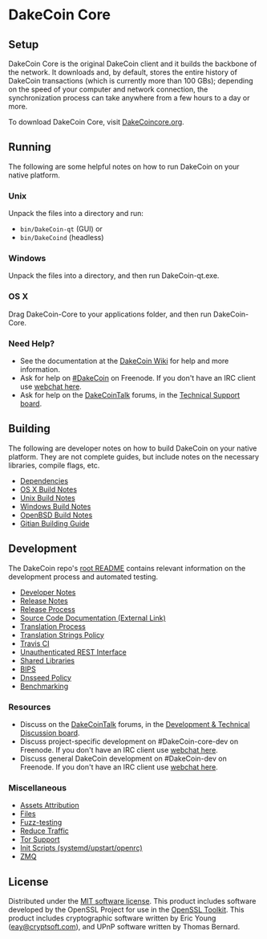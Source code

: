 DakeCoin Core
=============

Setup
---------------------
DakeCoin Core is the original DakeCoin client and it builds the backbone of the network. It downloads and, by default, stores the entire history of DakeCoin transactions (which is currently more than 100 GBs); depending on the speed of your computer and network connection, the synchronization process can take anywhere from a few hours to a day or more.

To download DakeCoin Core, visit [DakeCoincore.org](https://DakeCoincore.org/en/releases/).

Running
---------------------
The following are some helpful notes on how to run DakeCoin on your native platform.

### Unix

Unpack the files into a directory and run:

- `bin/DakeCoin-qt` (GUI) or
- `bin/DakeCoind` (headless)

### Windows

Unpack the files into a directory, and then run DakeCoin-qt.exe.

### OS X

Drag DakeCoin-Core to your applications folder, and then run DakeCoin-Core.

### Need Help?

* See the documentation at the [DakeCoin Wiki](https://en.DakeCoin.it/wiki/Main_Page)
for help and more information.
* Ask for help on [#DakeCoin](http://webchat.freenode.net?channels=DakeCoin) on Freenode. If you don't have an IRC client use [webchat here](http://webchat.freenode.net?channels=DakeCoin).
* Ask for help on the [DakeCoinTalk](https://DakeCointalk.org/) forums, in the [Technical Support board](https://DakeCointalk.org/index.php?board=4.0).

Building
---------------------
The following are developer notes on how to build DakeCoin on your native platform. They are not complete guides, but include notes on the necessary libraries, compile flags, etc.

- [Dependencies](dependencies.md)
- [OS X Build Notes](build-osx.md)
- [Unix Build Notes](build-unix.md)
- [Windows Build Notes](build-windows.md)
- [OpenBSD Build Notes](build-openbsd.md)
- [Gitian Building Guide](gitian-building.md)

Development
---------------------
The DakeCoin repo's [root README](/README.md) contains relevant information on the development process and automated testing.

- [Developer Notes](developer-notes.md)
- [Release Notes](release-notes.md)
- [Release Process](release-process.md)
- [Source Code Documentation (External Link)](https://dev.visucore.com/DakeCoin/doxygen/)
- [Translation Process](translation_process.md)
- [Translation Strings Policy](translation_strings_policy.md)
- [Travis CI](travis-ci.md)
- [Unauthenticated REST Interface](REST-interface.md)
- [Shared Libraries](shared-libraries.md)
- [BIPS](bips.md)
- [Dnsseed Policy](dnsseed-policy.md)
- [Benchmarking](benchmarking.md)

### Resources
* Discuss on the [DakeCoinTalk](https://DakeCointalk.org/) forums, in the [Development & Technical Discussion board](https://DakeCointalk.org/index.php?board=6.0).
* Discuss project-specific development on #DakeCoin-core-dev on Freenode. If you don't have an IRC client use [webchat here](http://webchat.freenode.net/?channels=DakeCoin-core-dev).
* Discuss general DakeCoin development on #DakeCoin-dev on Freenode. If you don't have an IRC client use [webchat here](http://webchat.freenode.net/?channels=DakeCoin-dev).

### Miscellaneous
- [Assets Attribution](assets-attribution.md)
- [Files](files.md)
- [Fuzz-testing](fuzzing.md)
- [Reduce Traffic](reduce-traffic.md)
- [Tor Support](tor.md)
- [Init Scripts (systemd/upstart/openrc)](init.md)
- [ZMQ](zmq.md)

License
---------------------
Distributed under the [MIT software license](/COPYING).
This product includes software developed by the OpenSSL Project for use in the [OpenSSL Toolkit](https://www.openssl.org/). This product includes
cryptographic software written by Eric Young ([eay@cryptsoft.com](mailto:eay@cryptsoft.com)), and UPnP software written by Thomas Bernard.
